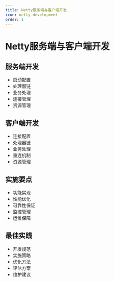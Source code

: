 ```yaml
---
title: Netty服务端与客户端开发
icon: netty-development
order: 1
---
```


# Netty服务端与客户端开发

## 服务端开发
- 启动配置
- 处理器链
- 业务处理
- 连接管理
- 资源管理

## 客户端开发
- 连接配置
- 处理器链
- 业务处理
- 重连机制
- 资源管理

## 实施要点
- 功能实现
- 性能优化
- 可靠性保证
- 监控管理
- 运维保障

## 最佳实践
- 开发规范
- 实施策略
- 优化方法
- 评估方案
- 维护建议
